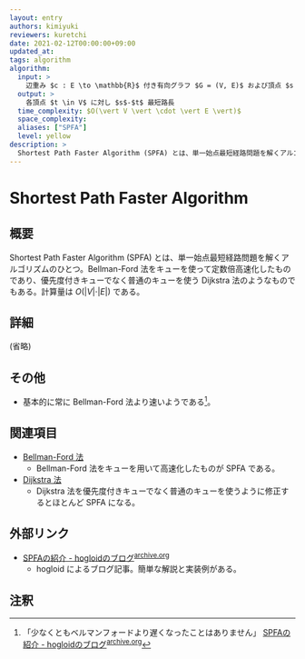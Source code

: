 ```yaml
---
layout: entry
authors: kimiyuki
reviewers: kuretchi
date: 2021-02-12T00:00:00+09:00
updated_at:
tags: algorithm
algorithm:
  input: >
    辺重み $c : E \to \mathbb{R}$ 付き有向グラフ $G = (V, E)$ および頂点 $s \in V$
  output: >
    各頂点 $t \in V$ に対し $s$-$t$ 最短路長
  time_complexity: $O(\vert V \vert \cdot \vert E \vert)$
  space_complexity:
  aliases: ["SPFA"]
  level: yellow
description: >
  Shortest Path Faster Algorithm (SPFA) とは、単一始点最短経路問題を解くアルゴリズムのひとつ。Bellman-Ford 法をキューを使って定数倍高速化したものであり、優先度付きキューでなく普通のキューを使う Dijkstra 法のようなものでもある。計算量は $O(\vert V \vert \cdot \vert E \vert)$ である。
---
```


# Shortest Path Faster Algorithm

## 概要

Shortest Path Faster Algorithm (SPFA) とは、単一始点最短経路問題を解くアルゴリズムのひとつ。Bellman-Ford 法をキューを使って定数倍高速化したものであり、優先度付きキューでなく普通のキューを使う Dijkstra 法のようなものでもある。計算量は $O(\vert V \vert \cdot \vert E \vert)$ である。

## 詳細

(省略)

## その他

-   基本的に常に Bellman-Ford 法より速いようである[^hogloid-speed]。

## 関連項目

-   [Bellman-Ford 法](/bellman-ford)
    -   Bellman-Ford 法をキューを用いて高速化したものが SPFA である。
-   [Dijkstra 法](/dijkstra)
    -   Dijkstra 法を優先度付きキューでなく普通のキューを使うように修正するとほとんど SPFA になる。

## 外部リンク

-   [SPFAの紹介 - hogloidのブログ](https://hogloid.hatenablog.com/entry/20120409/1333973448)<sup>[archive.org](https://web.archive.org/web/20130519162505/http://hogloid.hatenablog.com/entry/20120409/1333973448)</sup>
    -   <a class="handle">hogloid</a> によるブログ記事。簡単な解説と実装例がある。

## 注釈

[^hogloid-speed]: 「少なくともベルマンフォードより遅くなったことはありません」 [SPFAの紹介 - hogloidのブログ](https://hogloid.hatenablog.com/entry/20120409/1333973448)<sup>[archive.org](https://web.archive.org/web/20130519162505/http://hogloid.hatenablog.com/entry/20120409/1333973448)</sup>
